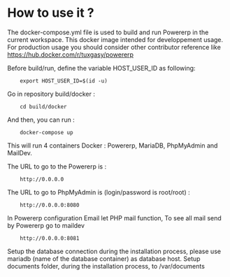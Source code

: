 # How to use it ?

The docker-compose.yml file is used to build and run Powererp in the current workspace.
This docker image intended for developpement usage.
For production usage you should consider other contributor reference like https://hub.docker.com/r/tuxgasy/powererp 

Before build/run, define the variable HOST_USER_ID as following:

        export HOST_USER_ID=$(id -u)

Go in repository build/docker :

        cd build/docker

And then, you can run :

        docker-compose up

This will run 4 containers Docker : Powererp, MariaDB, PhpMyAdmin and MailDev.

The URL to go to the Powererp is :

        http://0.0.0.0

The URL to go to PhpMyAdmin is (login/password is root/root) :

        http://0.0.0.0:8080
        
In Powererp configuration Email let PHP mail function, To see all mail send by Powererp go to maildev

        http://0.0.0.0:8081

Setup the database connection during the installation process, please use mariadb (name of the database container) as database host.
Setup documents folder, during the installation process, to /var/documents
